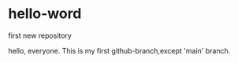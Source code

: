 # hello-word
first new repository

hello, everyone. This is my first github-branch,except 'main' branch. 
